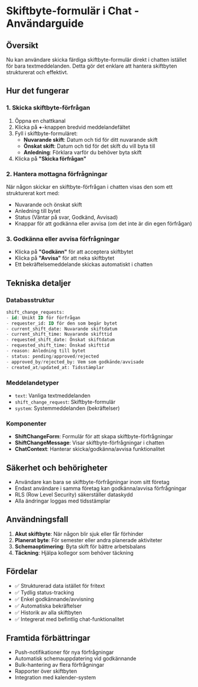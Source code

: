 # Skiftbyte-formulär i Chat - Användarguide

## Översikt
Nu kan användare skicka färdiga skiftbyte-formulär direkt i chatten istället för bara textmeddelanden. Detta gör det enklare att hantera skiftbyten strukturerat och effektivt.

## Hur det fungerar

### 1. Skicka skiftbyte-förfrågan
1. Öppna en chattkanal
2. Klicka på **+**-knappen bredvid meddelandefältet
3. Fyll i skiftbyte-formuläret:
   - **Nuvarande skift**: Datum och tid för ditt nuvarande skift
   - **Önskat skift**: Datum och tid för det skift du vill byta till
   - **Anledning**: Förklara varför du behöver byta skift
4. Klicka på **"Skicka förfrågan"**

### 2. Hantera mottagna förfrågningar
När någon skickar en skiftbyte-förfrågan i chatten visas den som ett strukturerat kort med:
- Nuvarande och önskat skift
- Anledning till bytet
- Status (Väntar på svar, Godkänd, Avvisad)
- Knappar för att godkänna eller avvisa (om det inte är din egen förfrågan)

### 3. Godkänna eller avvisa förfrågningar
- Klicka på **"Godkänn"** för att acceptera skiftbytet
- Klicka på **"Avvisa"** för att neka skiftbytet
- Ett bekräftelsemeddelande skickas automatiskt i chatten

## Tekniska detaljer

### Databasstruktur
```sql
shift_change_requests:
- id: Unikt ID för förfrågan
- requester_id: ID för den som begär bytet
- current_shift_date: Nuvarande skiftdatum
- current_shift_time: Nuvarande skifttid
- requested_shift_date: Önskat skiftdatum
- requested_shift_time: Önskad skifttid
- reason: Anledning till bytet
- status: pending/approved/rejected
- approved_by/rejected_by: Vem som godkände/avvisade
- created_at/updated_at: Tidsstämplar
```

### Meddelandetyper
- `text`: Vanliga textmeddelanden
- `shift_change_request`: Skiftbyte-formulär
- `system`: Systemmeddelanden (bekräftelser)

### Komponenter
- **ShiftChangeForm**: Formulär för att skapa skiftbyte-förfrågningar
- **ShiftChangeMessage**: Visar skiftbyte-förfrågningar i chatten
- **ChatContext**: Hanterar skicka/godkänna/avvisa funktionalitet

## Säkerhet och behörigheter
- Användare kan bara se skiftbyte-förfrågningar inom sitt företag
- Endast användare i samma företag kan godkänna/avvisa förfrågningar
- RLS (Row Level Security) säkerställer dataskydd
- Alla ändringar loggas med tidsstämplar

## Användningsfall
1. **Akut skiftbyte**: När någon blir sjuk eller får förhinder
2. **Planerat byte**: För semester eller andra planerade aktiviteter  
3. **Schemaoptimering**: Byta skift för bättre arbetsbalans
4. **Täckning**: Hjälpa kollegor som behöver täckning

## Fördelar
- ✅ Strukturerad data istället för fritext
- ✅ Tydlig status-tracking
- ✅ Enkel godkännande/avvisning
- ✅ Automatiska bekräftelser
- ✅ Historik av alla skiftbyten
- ✅ Integrerat med befintlig chat-funktionalitet

## Framtida förbättringar
- Push-notifikationer för nya förfrågningar
- Automatisk schemauppdatering vid godkännande
- Bulk-hantering av flera förfrågningar
- Rapporter över skiftbyten
- Integration med kalender-system